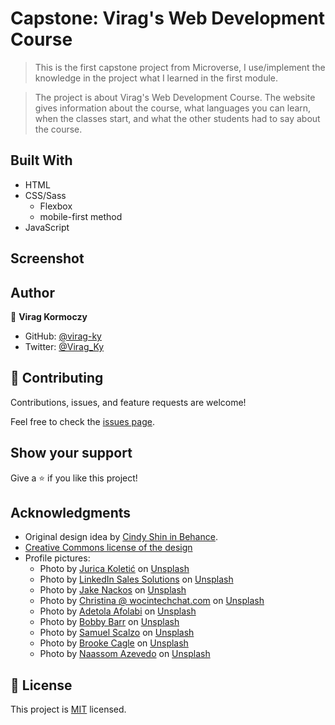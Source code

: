 # Capstone: Virag's Web Development Course

> This is the first capstone project from Microverse, I use/implement the knowledge in the project what I learned in the first module.

> The project is about Virag's Web Development Course. The website gives information about the course, what languages you can learn, when the classes start, and what the other students had to say about the course.

## Built With

- HTML
- CSS/Sass
  - Flexbox
  - mobile-first method
- JavaScript

## Screenshot

## Author

👤 **Virag Kormoczy**

- GitHub: [@virag-ky](https://github.com/virag-ky)
- Twitter: [@Virag_Ky](https://twitter.com/Virag_Ky)

## 🤝 Contributing

Contributions, issues, and feature requests are welcome!

Feel free to check the [issues page](../../issues/).

## Show your support

Give a ⭐️ if you like this project!

## Acknowledgments

- Original design idea by <a href="https://www.behance.net/adagio07">Cindy Shin in Behance</a>.
- <a href="https://creativecommons.org/licenses/by-nc/4.0/">Creative Commons license of the design</a>
- Profile pictures:
  - Photo by <a href="https://unsplash.com/@juricakoletic?utm_source=unsplash&utm_medium=referral&utm_content=creditCopyText">Jurica Koletić</a> on <a href="https://unsplash.com/s/photos/profile?utm_source=unsplash&utm_medium=referral&utm_content=creditCopyText">Unsplash</a>
  - Photo by <a href="https://unsplash.com/@linkedinsalesnavigator?utm_source=unsplash&utm_medium=referral&utm_content=creditCopyText">LinkedIn Sales Solutions</a> on <a href="https://unsplash.com/s/photos/profile?utm_source=unsplash&utm_medium=referral&utm_content=creditCopyText">Unsplash</a>
  - Photo by <a href="https://unsplash.com/@jakenackos?utm_source=unsplash&utm_medium=referral&utm_content=creditCopyText">Jake Nackos</a> on <a href="https://unsplash.com/s/photos/profile?utm_source=unsplash&utm_medium=referral&utm_content=creditCopyText">Unsplash</a>
  - Photo by <a href="https://unsplash.com/@wocintechchat?utm_source=unsplash&utm_medium=referral&utm_content=creditCopyText">Christina @ wocintechchat.com</a> on <a href="https://unsplash.com/s/photos/business-woman?utm_source=unsplash&utm_medium=referral&utm_content=creditCopyText">Unsplash</a>
  - Photo by <a href="https://unsplash.com/@murphyleezle?utm_source=unsplash&utm_medium=referral&utm_content=creditCopyText">Adetola Afolabi</a> on <a href="https://unsplash.com/s/photos/businessman?utm_source=unsplash&utm_medium=referral&utm_content=creditCopyText">Unsplash</a>
  - Photo by <a href="https://unsplash.com/@bobbybarr?utm_source=unsplash&utm_medium=referral&utm_content=creditCopyText">Bobby Barr</a> on <a href="https://unsplash.com/s/photos/businessman?utm_source=unsplash&utm_medium=referral&utm_content=creditCopyText">Unsplash</a>
  - Photo by <a href="https://unsplash.com/@scalzodesign?utm_source=unsplash&utm_medium=referral&utm_content=creditCopyText">Samuel Scalzo</a> on <a href="https://unsplash.com/s/photos/abstract-black?utm_source=unsplash&utm_medium=referral&utm_content=creditCopyText">Unsplash</a>
  - Photo by <a href="https://unsplash.com/@brookecagle?utm_source=unsplash&utm_medium=referral&utm_content=creditCopyText">Brooke Cagle</a> on <a href="https://unsplash.com/s/photos/people?utm_source=unsplash&utm_medium=referral&utm_content=creditCopyText">Unsplash</a>
  - Photo by <a href="https://unsplash.com/@naassomz1?utm_source=unsplash&utm_medium=referral&utm_content=creditCopyText">Naassom Azevedo</a> on <a href="https://unsplash.com/s/photos/people?utm_source=unsplash&utm_medium=referral&utm_content=creditCopyText">Unsplash</a>

## 📝 License

This project is [MIT](./MIT.md) licensed.
